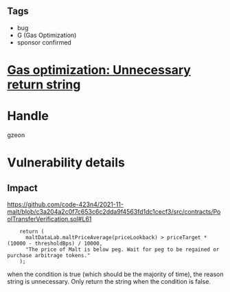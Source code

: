 ## Tags

- bug
- G (Gas Optimization)
- sponsor confirmed

# [Gas optimization: Unnecessary return string](https://github.com/code-423n4/2021-11-malt-findings/issues/385) 

# Handle

gzeon


# Vulnerability details

## Impact
https://github.com/code-423n4/2021-11-malt/blob/c3a204a2c0f7c653c6c2dda9f4563fd1dc1cecf3/src/contracts/PoolTransferVerification.sol#L61
```
    return (
      maltDataLab.maltPriceAverage(priceLookback) > priceTarget * (10000 - thresholdBps) / 10000,
      "The price of Malt is below peg. Wait for peg to be regained or purchase arbitrage tokens."
    );
```
when the condition is true (which should be the majority of time), the reason string is unnecessary. Only return the string when the condition is false.

